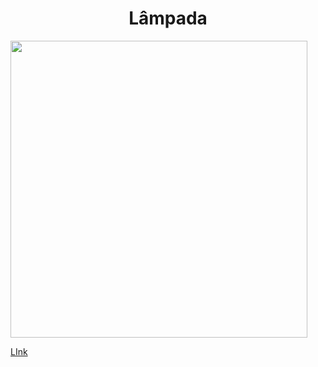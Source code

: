 

<h1 align = "center" >Lâmpada</h1>

<img align = "center" height = "475" src = "https://user-images.githubusercontent.com/110351770/197547736-2edf3579-e585-40ff-b5c9-c8bd974ed75a.png">

[LInk](https://calculadora-khaki-nu.vercel.app/)
